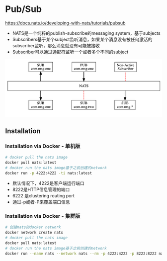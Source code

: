 # Pub/Sub

https://docs.nats.io/developing-with-nats/tutorials/pubsub

- NATS是一个纯粹的publish-subscribe的messaging system，基于subjects
- Subscribers基于某个subject监听消息，如果某个消息没有被任何激活的subscriber监听，那么消息就没有可能被接收
- Subscriber可以通过通配符监听一个或者多个不同的subject

![publish-and-subscribe](pub-sub.png)

## Installation

### Installation via Docker - 单机版

```sh
# docker pull the nats image
docker pull nats:latest
# docker run the nats image基于之前创建的network
docker run -p 4222:4222 -ti nats:latest

```

- 默认情况下，4222是客户端运行端口
- 8222是HTTP信息管理的端口
- 6222 是clustering routing port
- 通过-p或者-P来覆盖端口信息


### Installation via Docker - 集群版

```sh
# 创建nats的docker network
docker network create nats
# docker pull the nats image
docker pull nats:latest
# docker run the nats image基于之前创建的network
docker run --name nats --network nats --rm -p 4222:4222 -p 8222:8222 nats:latest
```
